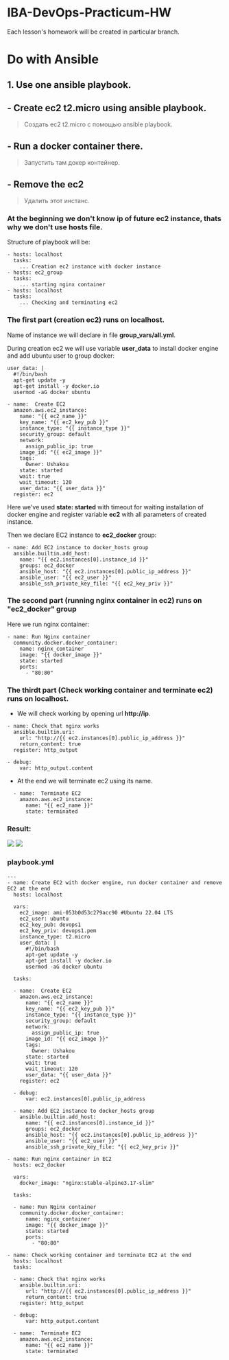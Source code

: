 # IBA-DevOps-Practicum-HW
Each lesson's homework will be created in particular branch.

# Do with Ansible

## 1. Use one ansible playbook.
## - Create ec2 t2.micro using ansible playbook.
> Создать ес2 t2.micro с помощью ansible playbook.
## - Run a docker container there.
> Запустить там докер контейнер.
## - Remove the ec2
> Удалить этот инстанс.

### At the beginning we don't know ip of future ec2 instance, thats why we don't use hosts file.
Structure of playbook will be:
```
- hosts: localhost
  tasks:
    ... Creation ec2 instance with docker instance
- hosts: ec2_group
  tasks:
    ... starting nginx container
- hosts: localhost
  tasks:
    ... Checking and terminating ec2
```
### The first part (creation ec2) runs on localhost.

Name of instance we will declare in file **group_vars/all.yml**.

During creation ec2 we will use variable **user_data** to install docker engine and add ubuntu user to group docker:
```
user_data: |
  #!/bin/bash
  apt-get update -y
  apt-get install -y docker.io
  usermod -aG docker ubuntu
```
```
- name:  Create EC2
  amazon.aws.ec2_instance:
    name: "{{ ec2_name }}"
    key_name: "{{ ec2_key_pub }}"
    instance_type: "{{ instance_type }}"
    security_group: default
    network:
      assign_public_ip: true
    image_id: "{{ ec2_image }}"
    tags:
      Owner: Ushakou
    state: started
    wait: true
    wait_timeout: 120
    user_data: "{{ user_data }}"
  register: ec2
```
Here we've used **state: started** with timeout for waiting installation of docker engine and register variable **ec2** with all parameters of created instance.

Then we declare EC2 instance to **ec2_docker** group:
```
- name: Add EC2 instance to docker_hosts group
  ansible.builtin.add_host:
    name: "{{ ec2.instances[0].instance_id }}"
    groups: ec2_docker
    ansible_host: "{{ ec2.instances[0].public_ip_address }}"
    ansible_user: "{{ ec2_user }}"
    ansible_ssh_private_key_file: "{{ ec2_key_priv }}"
``` 
### The second part (running nginx container in ec2) runs on "ec2_docker" group
Here we run nginx container:
```
- name: Run Nginx container
  community.docker.docker_container:
    name: nginx_container
    image: "{{ docker_image }}"
    state: started
    ports:
      - "80:80" 
```
### The thirdt part (Check working container and terminate ec2) runs on localhost.
- We will check working by opening url **http://ip**.
```
- name: Check that nginx works
  ansible.builtin.uri:
    url: "http://{{ ec2.instances[0].public_ip_address }}"
    return_content: true
  register: http_output
 
- debug:
    var: http_output.content
```

- At the end we will terminate ec2 using its name.
```
  - name:  Terminate EC2
    amazon.aws.ec2_instance:
      name: "{{ ec2_name }}"
      state: terminated
```

### Result:
![](/img/Screenshot_1.jpg)
![](/img/Screenshot_2.jpg)

### playbook.yml
```
---
- name: Create EC2 with docker engine, run docker container and remove EC2 at the end
  hosts: localhost

  vars: 
    ec2_image: ami-053b0d53c279acc90 #Ubuntu 22.04 LTS
    ec2_user: ubuntu
    ec2_key_pub: devops1
    ec2_key_priv: devops1.pem
    instance_type: t2.micro
    user_data: |
      #!/bin/bash
      apt-get update -y
      apt-get install -y docker.io
      usermod -aG docker ubuntu

  tasks:

  - name:  Create EC2
    amazon.aws.ec2_instance:
      name: "{{ ec2_name }}"
      key_name: "{{ ec2_key_pub }}"
      instance_type: "{{ instance_type }}"
      security_group: default
      network:
        assign_public_ip: true
      image_id: "{{ ec2_image }}"
      tags:
        Owner: Ushakou
      state: started
      wait: true
      wait_timeout: 120
      user_data: "{{ user_data }}"
    register: ec2

  - debug:
      var: ec2.instances[0].public_ip_address

  - name: Add EC2 instance to docker_hosts group
    ansible.builtin.add_host:
      name: "{{ ec2.instances[0].instance_id }}"
      groups: ec2_docker
      ansible_host: "{{ ec2.instances[0].public_ip_address }}"
      ansible_user: "{{ ec2_user }}"
      ansible_ssh_private_key_file: "{{ ec2_key_priv }}"

- name: Run nginx container in EC2
  hosts: ec2_docker

  vars: 
    docker_image: "nginx:stable-alpine3.17-slim"

  tasks:

  - name: Run Nginx container
    community.docker.docker_container:
      name: nginx_container
      image: "{{ docker_image }}"
      state: started
      ports:
        - "80:80" 

- name: Check working container and terminate EC2 at the end
  hosts: localhost
  tasks:

  - name: Check that nginx works
    ansible.builtin.uri:
      url: "http://{{ ec2.instances[0].public_ip_address }}"
      return_content: true
    register: http_output
  
  - debug:
      var: http_output.content

  - name:  Terminate EC2
    amazon.aws.ec2_instance:
      name: "{{ ec2_name }}"
      state: terminated

```

